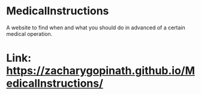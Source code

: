 # MedicalInstructions
A website to find when and what you should do in advanced of a certain medical operation.
# Link: https://zacharygopinath.github.io/MedicalInstructions/
